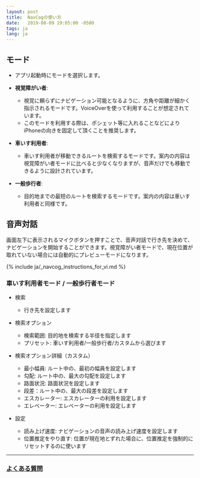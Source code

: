 ```yaml
---
layout: post
title:  NavCogの使い方
date:   2019-08-09 19:05:00 -0500
tags: ja
lang: ja
---
```


## モード
* アプリ起動時にモードを選択します。

* **視覚障がい者**:
  * 視覚に頼らずにナビゲーション可能となるように、方角や距離が細かく指示されるモードです。VoiceOverを使って利用することが想定されています。
  * このモードを利用する際は、ポシェット等に入れることなどによりiPhoneの向きを固定して頂くことを推奨します。
* **車いす利用者**:
  * 車いす利用者が移動できるルートを検索するモードです。案内の内容は視覚障がい者モードに比べると少なくなりますが、音声だけでも移動できるように設計されています。
* **一般歩行者**:
  * 目的地までの最短のルートを検索するモードです。案内の内容は車いす利用者と同様です。

## 音声対話

画面左下に表示されるマイクボタンを押すことで、音声対話で行き先を決めて、ナビゲーションを開始することができます。視覚障がい者モードで、現在位置が取れていない場合には自動的にプレビューモードになります。

{% include ja/_navcog_instructions_for_vi.md %}

### 車いす利用者モード / 一般歩行者モード

* 検索
  * 行き先を設定します

* 検索オプション
  * 検索範囲: 目的地を検索する半径を指定します
  * プリセット: 車いす利用者/一般歩行者/カスタムから選びます

* 検索オプション詳細（カスタム）
  * 最小幅員: ルート中の、最初の幅員を設定します
  * 勾配: ルート中の、最大の勾配を設定します
  * 路面状況: 路面状況を設定します
  * 段差：ルート中の、最大の段差を設定します
  * エスカレーター: エスカレーターの利用を設定します
  * エレベーター: エレベーターの利用を設定します

* 設定
  * 読み上げ速度: ナビゲーションの音声の読み上げ速度を設定します
  * 位置推定をやり直す: 位置が現在地とずれた場合に、位置推定を強制的にリセットするのに使います
  
-----

### [よくある質問](/faq-ja.html)
